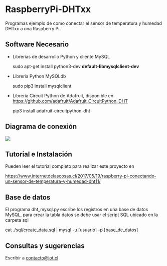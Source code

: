 # RaspberryPi-DHTxx
Programas ejemplo de como conectar el sensor de temperatura y humedad DHTxx a una Raspberry Pi.

## Software Necesario
- Librerias de desarrollo Python y cliente MySQL

  sudo apt-get install python3-dev ****default-libmysqlclient-dev****

- Libreria Python MySQLdb

  sudo pip3 install mysqlclient

- Libreria Circuit Python de Adafruit, disponible en https://github.com/adafruit/Adafruit_CircuitPython_DHT

  pip3 install adafruit-circuitpython-dht

## Diagrama de conexión
![](http://www.internetdelascosas.cl/wp-content/uploads/2017/05/Raspberry-Pi-DHT11_bb-768x374.png)


## Tutorial e Instalación
Pueden leer el tutorial completo para realizar este proyecto en

https://www.internetdelascosas.cl/2017/05/19/raspberry-pi-conectando-un-sensor-de-temperatura-y-humedad-dht11/

## Base de datos
El programa dht_mysql.py escribe los registros en una base de datos MySQL, para crear la tabla datos se debe usar el script SQL ubicado en la carpeta sql

  cat ./sql/create_data.sql | mysql -u [usuario] -p [base_de_datos]

## Consultas y sugerencias
Escribir a contacto@iot.cl
